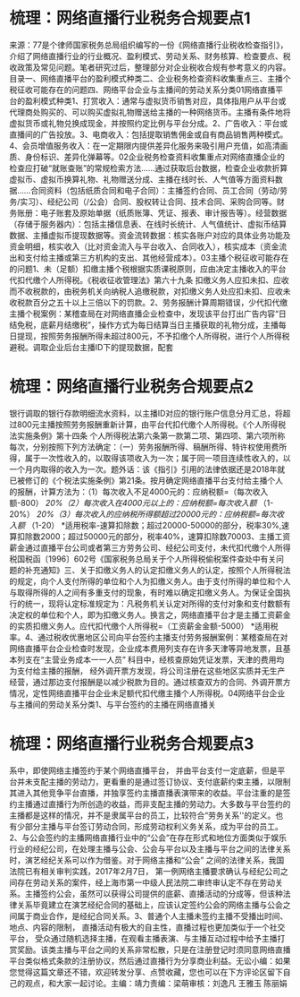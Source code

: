 # 梳理：网络直播行业税务合规要点1

来源：77是个律师国家税务总局组织编写的一份《网络直播行业税收检查指引》，介绍了网络直播行业的行业概况、盈利模式、劳动关系、财务核算、检查要点、税收政策及常见问题。笔者研究过后，整理部分对企业税收合规有参考意义的内容。目录一、网络直播平台的盈利模式种类二、企业税务检查资料收集重点三、主播个税征收可能存在的问题四、网络平台企业与主播间的劳动关系分类01网络直播平台的盈利模式种类1、打赏收入：通常与虚拟货币销售对应，具体指用户从平台或代理商处购买的、可以购买虚拟礼物赠送给主播的一种网络货币。主播有条件地将虚拟货币或礼物兑换成现金，并按照约定比例与平台分成。2、广告收入：平台或直播间的广告投放。3、电商收入：包括提取销售佣金或自有商品销售两种模式。4、会员增值服务收入：在一定期限内提供差异化服务来吸引用户充值，如高清画质、身份标识、差异化弹幕等。02企业税务检查资料收集重点对网络直播企业的检查应打破“就账查账”的常规检索方法……通过获取后台数据，检查企业收款折算虚拟币、虚拟币换算礼物、礼物赠送分成、主播在线时长、人气值等方面资料数据……合同资料（包括纸质合同和电子合同）：主播签约合同、员工合同（劳动/劳务/实习）、经纪公司（/公会）合同、股权转让合同、技术合同、采购合同等。财务账册：电子账套及原始单据（纸质账簿、凭证、报表、审计报告等）。经营数据（存储于服务器内）：包括主播信息表、在线时长统计、人气值统计、虚拟币结算数据、主播虚拟币提现数据等。资金流转数据：核实各账户对应的具体业务功能及资金明细，核实收入（比对资金流入与平台收入、合同收入），核实成本（资金流出和支付给主播或第三方机构的支出、其他经营成本）。03主播个税征收可能存在的问题1、未（足额）扣缴主播个税根据实质课税原则，应由决定主播收入的平台代扣代缴个人所得税。《税收征收管理法》第六十九条 扣缴义务人应扣未扣、应收而不收税款的，由税务机关向纳税人追缴税款，对扣缴义务人处应扣未扣、应收未收税款百分之五十以上三倍以下的罚款。2、劳务报酬计算周期错误，少代扣代缴主播个税案例：某稽查局在对网络直播企业检查中，发现该平台打出广告内容“日结免税，底薪月结缴税”，操作方式为每日结算当日主播获取的礼物分成，主播每日提现，按照劳务报酬所得未超过800元，不予扣缴个人所得税，进行个人所得税避税。调取企业后台主播ID下的提现数据，配套

# 梳理：网络直播行业税务合规要点2

银行调取的银行存款明细流水资料，以主播ID对应的银行账户信息分月汇总，将超过800元主播按照劳务报酬重新计算，由平台代扣代缴个人所得税。《个人所得税法实施条例》第十四条 个人所得税法第六条第一款第二项、第四项、第六项所称每次，分别按照下列方法确定：（一）劳务报酬所得、稿酬所得、特许权使用费所得，属于一次性收入的，以取得该项收入为一次；属于同一项目连续性收入的，以一个月内取得的收入为一次。题外话：该《指引》引用的法律依据还是2018年就已被修订的《个税法实施条例》第21条。按月确定网络直播平台支付给主播个人的报酬，计算方法为：（1）每次收入不足4000元的：应纳税额=（每次收入额-800） *20%（2）每次收入在4000元以上的：应纳税额=每次收入额* （1-20%） *20%（3）每次收入的应纳税所得额超过20000元的：应纳税额=每次收入额* （1-20） *适用税率-速算扣除数；超过20000-50000的部分，税率30%,速算扣除数2000；超过50000元的部分，税率40%，速算扣除数70003、主播工资薪金通过直播平台公司或者第三方劳务公司、经纪公司支付，未代扣代缴个人所得税国税函〔1996〕602号《国家税务总局关于个人所得税偷税案件查处中有关问题的补充通知》三、关于扣缴义务人的认定扣缴义务人的认定，按照个人所得税法的规定，向个人支付所得的单位和个人为扣缴义务人。由于支付所得的单位和个人与取得所得的人之间有多重支付的现象，有时难以确定扣缴义务人。为保证全国执行的统一，现将认定标准规定为：凡税务机关认定对所得的支付对象和支付数额有决定权的单位和个人，即为扣缴义务人。换言之，网络直播平台才是主播工资薪金的实质扣缴义务人。应代扣代缴个人所得税=（工资薪金金额-5000） *适用税率。4、通过税收优惠地区公司向平台签约主播支付劳务报酬案例：某稽查局在对网络直播平台企业检查时发现，企业成本费用列支存在许多天津等异地发票，且基本列支在“主营业务成本一一人员” 科目中，经核查原始凭证发票，天津的费用均为支付给主播的报酬， 经外调开票方发现，将公司注册在这些地区实质并无生产经营，通过那边支付报酬是以减少税款为目的。通过核查双方的合同、外调开票方情况，定性网络直播平台企业未足额代扣代缴主播个人所得税。04网络平台企业与主播间的劳动关系分类1、与平台签约的主播在网络直播关

# 梳理：网络直播行业税务合规要点3

系中，即使网络主播签约于某个网络直播平台， 并由平台支付一定底薪，但是平台并未支配主播的劳动力，更看重的是通过签订协议、支付底薪约束主播，以限制其进入其他竞争平台直播，并独享签约主播直播表演带来的收益。平台注重的是签约主播通过直播行为所创造的收益，而非支配主播的劳动力。大多数与平台签约的主播都是这样的情况，并不是隶属平台的员工，比较符合“劳务关系''的定义。也有少部分主播与平台签订劳动合同，形成劳动权利义务关系，成为平台的员工。2、与公会签约的主播网络直播行业中的“公会”在存在形式和地位方面类似于娱乐行业的经纪公司，在处理主播与公会、公会与平台以及主播与平台之间的法律关系时，演艺经纪关系可以作为借鉴。对于网络主播和“公会” 之间的法律关系，我国法院已有相关审判实践，2017年2月7日， 第一例网络主播要求确认与经纪公司之间存在劳动关系的案件，经上海市第一中级人民法院二审终审认定不存在劳动关系。主播签约公会，虽然可以获得公司提供的底薪、直播活动的分成等，但该种法律关系毕竟建立在演艺经纪合同的基础上，应该认定签约公会的网络主播与公会之间属于商业合作，是经纪合同关系。3、普通个人主播未签约主播不受播出时间、地点、内容的限制， 直播活动有极大的自主性，直播过程也更加类似于一个社交平台， 受众通过随机选择主播，在观看主播表演、与主播互动过程中给予主播打赏奖励。该类主播与平台之间的关系非常松散，只是在注册登记时须同意网络直播平台类似格式条款的注册协议，然后通过直播行为分享商业利益。无讼小编：如果您觉得这篇文章还不错，欢迎转发分享、点赞收藏，您也可以在下方评论区留下自己的观点，和大家一起讨论。主编：靖力责编：梁萌审核：刘逸凡 王雅玉 陈丽娟

